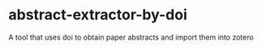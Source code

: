 # abstract-extractor-by-doi
A tool that uses doi to obtain paper abstracts and import them into zotero
